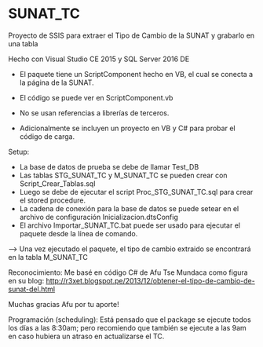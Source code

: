 # SUNAT_TC
Proyecto de SSIS para extraer el Tipo de Cambio de la SUNAT y grabarlo en una tabla

Hecho con Visual Studio CE 2015 y SQL Server 2016 DE

* El paquete tiene un ScriptComponent hecho en VB, el cual se conecta a la página de la SUNAT.
* El código se puede ver en ScriptComponent.vb
* No se usan referencias a librerías de terceros.

* Adicionalmente se incluyen un proyecto en VB y C# para probar el código de carga.

Setup:
- La base de datos de prueba se debe de llamar Test_DB
- Las tablas STG_SUNAT_TC y M_SUNAT_TC se pueden crear con Script_Crear_Tablas.sql
- Luego se debe de ejecutar el script Proc_STG_SUNAT_TC.sql para crear el stored procedure.
- La cadena de conexión para la base de datos se puede setear en el archivo de configuración Inicializacion.dtsConfig
- El archivo Importar_SUNAT_TC.bat puede ser usado para ejecutar el paquete desde la línea de comando.

--> Una vez ejecutado el paquete, el tipo de cambio extraido se encontrará en la tabla M_SUNAT_TC

Reconocimiento: 
   Me basé en código C# de Afu Tse Mundaca como figura en su blog:
      http://r3xet.blogspot.pe/2013/12/obtener-el-tipo-de-cambio-de-sunat-del.html
  
  Muchas gracias Afu por tu aporte!


Programación (scheduling): 
   Está pensado que el package se ejecute todos los días a las 8:30am; 
   pero recomiendo que también se ejecute a las 9am en caso hubiera un atraso en actualizarse el TC.


